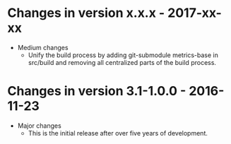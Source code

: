 # Changes in version x.x.x - 2017-xx-xx

 * Medium changes
   - Unify the build process by adding git-submodule metrics-base in
     src/build and removing all centralized parts of the build
     process.


# Changes in version 3.1-1.0.0 - 2016-11-23

 * Major changes
   - This is the initial release after over five years of development.

